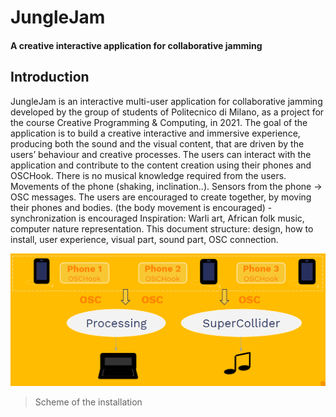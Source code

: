 # JungleJam

#### A creative interactive application for collaborative jamming

## Introduction
JungleJam is an interactive multi-user application for collaborative jamming developed by the group of students of Politecnico di Milano, as a project for the course Creative Programming & Computing, in 2021.
The goal of the application is to build a creative interactive and immersive experience, producing both the sound and the visual content, that are driven by the users’ behaviour and creative processes. The users can interact with the application and contribute to the content creation using their phones and OSCHook. There is no musical knowledge required from the users.
Movements of the phone (shaking, inclination..). Sensors from the phone → OSC messages. 
The users are encouraged to create together, by moving their phones and bodies. (the body movement is encouraged) 
-synchronization is encouraged
Inspiration: Warli art, African folk music, computer nature representation.
This document structure: design, how to install, user experience, visual part, sound part, OSC connection.


![Screenshot](images_readme/functionnal_sheme.PNG)
> Scheme of the installation